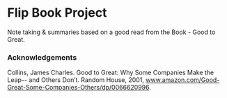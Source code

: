 
# Flip Book Project
Note taking & summaries based on a good read from the Book - Good to Great. 
### Acknowledgements

Collins, James Charles. Good to Great: Why Some Companies Make the Leap-- and Others Don’t. Random House, 2001, www.amazon.com/Good-Great-Some-Companies-Others/dp/0066620996.

